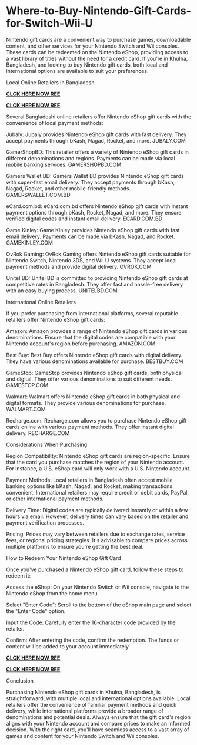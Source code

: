 # Where-to-Buy-Nintendo-Gift-Cards-for-Switch-Wii-U
Nintendo gift cards are a convenient way to purchase games, downloadable content, and other services for your Nintendo Switch and Wii consoles. These cards can be redeemed on the Nintendo eShop, providing access to a vast library of titles without the need for a credit card. If you're in Khulna, Bangladesh, and looking to buy Nintendo gift cards, both local and international options are available to suit your preferences.

Local Online Retailers in Bangladesh

**[CLCK HERE NOW REE](https://tinyurl.com/nintendocard20)**

**[CLCK HERE NOW REE](https://tinyurl.com/nintendocard20)**

Several Bangladeshi online retailers offer Nintendo eShop gift cards with the convenience of local payment methods:

Jubaly: Jubaly provides Nintendo eShop gift cards with fast delivery. They accept payments through bKash, Nagad, Rocket, and more. 
JUBALY.COM

GamerShopBD: This retailer offers a variety of Nintendo eShop gift cards in different denominations and regions. Payments can be made via local mobile banking services. 
GAMERSHOPBD.COM

Gamers Wallet BD: Gamers Wallet BD provides Nintendo eShop gift cards with super-fast email delivery. They accept payments through bKash, Nagad, Rocket, and other mobile-friendly methods. 
GAMERSWALLET.COM.BD

eCard.com.bd: eCard.com.bd offers Nintendo eShop gift cards with instant payment options through bKash, Rocket, Nagad, and more. They ensure verified digital codes and instant email delivery. 
ECARD.COM.BD

Game Kinley: Game Kinley provides Nintendo eShop gift cards with fast email delivery. Payments can be made via bKash, Nagad, and Rocket. 
GAMEKINLEY.COM

OvRok Gaming: OvRok Gaming offers Nintendo eShop gift cards suitable for Nintendo Switch, Nintendo 3DS, and Wii U systems. They accept local payment methods and provide digital delivery. 
OVROK.COM

Unitel BD: Unitel BD is committed to providing Nintendo eShop gift cards at competitive rates in Bangladesh. They offer fast and hassle-free delivery with an easy buying process. 
UNITELBD.COM

International Online Retailers

If you prefer purchasing from international platforms, several reputable retailers offer Nintendo eShop gift cards:

Amazon: Amazon provides a range of Nintendo eShop gift cards in various denominations. Ensure that the digital codes are compatible with your Nintendo account's region before purchasing. 
AMAZON.COM

Best Buy: Best Buy offers Nintendo eShop gift cards with digital delivery. They have various denominations available for purchase. 
BESTBUY.COM

GameStop: GameStop provides Nintendo eShop gift cards, both physical and digital. They offer various denominations to suit different needs. 
GAMESTOP.COM

Walmart: Walmart offers Nintendo eShop gift cards in both physical and digital formats. They provide various denominations for purchase. 
WALMART.COM

Recharge.com: Recharge.com allows you to purchase Nintendo eShop gift cards online with various payment methods. They offer instant digital delivery. 
RECHARGE.COM

Considerations When Purchasing

Region Compatibility: Nintendo eShop gift cards are region-specific. Ensure that the card you purchase matches the region of your Nintendo account. For instance, a U.S. eShop card will only work with a U.S. Nintendo account.

Payment Methods: Local retailers in Bangladesh often accept mobile banking options like bKash, Nagad, and Rocket, making transactions convenient. International retailers may require credit or debit cards, PayPal, or other international payment methods.

Delivery Time: Digital codes are typically delivered instantly or within a few hours via email. However, delivery times can vary based on the retailer and payment verification processes.

Pricing: Prices may vary between retailers due to exchange rates, service fees, or regional pricing strategies. It's advisable to compare prices across multiple platforms to ensure you're getting the best deal.

How to Redeem Your Nintendo eShop Gift Card

Once you've purchased a Nintendo eShop gift card, follow these steps to redeem it:

Access the eShop: On your Nintendo Switch or Wii console, navigate to the Nintendo eShop from the home menu.

Select "Enter Code": Scroll to the bottom of the eShop main page and select the "Enter Code" option.

Input the Code: Carefully enter the 16-character code provided by the retailer.

Confirm: After entering the code, confirm the redemption. The funds or content will be added to your account immediately.

**[CLCK HERE NOW REE](https://tinyurl.com/nintendocard20)**

**[CLCK HERE NOW REE](https://tinyurl.com/nintendocard20)**

Conclusion

Purchasing Nintendo eShop gift cards in Khulna, Bangladesh, is straightforward, with multiple local and international options available. Local retailers offer the convenience of familiar payment methods and quick delivery, while international platforms provide a broader range of denominations and potential deals. Always ensure that the gift card's region aligns with your Nintendo account and compare prices to make an informed decision. With the right card, you'll have seamless access to a vast array of games and content for your Nintendo Switch and Wii consoles.
